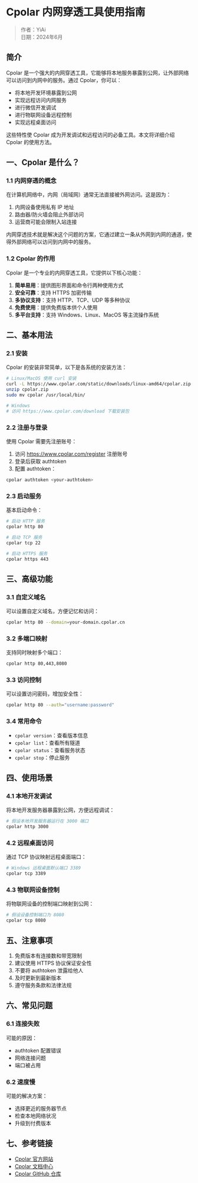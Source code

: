 # Cpolar 内网穿透工具使用指南

> 作者：YiAi  
> 日期：2024年6月

## 简介

Cpolar 是一个强大的内网穿透工具，它能够将本地服务暴露到公网，让外部网络可以访问到内网中的服务。通过 Cpolar，你可以：

- 将本地开发环境暴露到公网
- 实现远程访问内网服务
- 进行微信开发调试
- 进行物联网设备远程控制
- 实现远程桌面访问

这些特性使 Cpolar 成为开发调试和远程访问的必备工具。本文将详细介绍 Cpolar 的使用方法。

## 一、Cpolar 是什么？

### 1.1 内网穿透的概念

在计算机网络中，内网（局域网）通常无法直接被外网访问。这是因为：

1. 内网设备使用私有 IP 地址
2. 路由器/防火墙会阻止外部访问
3. 运营商可能会限制入站连接

内网穿透技术就是解决这个问题的方案，它通过建立一条从外网到内网的通道，使得外部网络可以访问到内网中的服务。

### 1.2 Cpolar 的作用

Cpolar 是一个专业的内网穿透工具，它提供以下核心功能：

1. **简单易用**：提供图形界面和命令行两种使用方式
2. **安全可靠**：支持 HTTPS 加密传输
3. **多协议支持**：支持 HTTP、TCP、UDP 等多种协议
4. **免费使用**：提供免费版本供个人使用
5. **多平台支持**：支持 Windows、Linux、MacOS 等主流操作系统

## 二、基本用法

### 2.1 安装

Cpolar 的安装非常简单，以下是各系统的安装方法：

```bash
# Linux/MacOS 使用 curl 安装
curl -L https://www.cpolar.com/static/downloads/linux-amd64/cpolar.zip -o cpolar.zip
unzip cpolar.zip
sudo mv cpolar /usr/local/bin/

# Windows
# 访问 https://www.cpolar.com/download 下载安装包
```

### 2.2 注册与登录

使用 Cpolar 需要先注册账号：

1. 访问 https://www.cpolar.com/register 注册账号
2. 登录后获取 authtoken
3. 配置 authtoken：

```bash
cpolar authtoken <your-authtoken>
```

### 2.3 启动服务

基本启动命令：

```bash
# 启动 HTTP 服务
cpolar http 80

# 启动 TCP 服务
cpolar tcp 22

# 启动 HTTPS 服务
cpolar https 443
```

## 三、高级功能

### 3.1 自定义域名

可以设置自定义域名，方便记忆和访问：

```bash
cpolar http 80 --domain=your-domain.cpolar.cn
```

### 3.2 多端口映射

支持同时映射多个端口：

```bash
cpolar http 80,443,8080
```

### 3.3 访问控制

可以设置访问密码，增加安全性：

```bash
cpolar http 80 --auth="username:password"
```

### 3.4 常用命令

- `cpolar version`：查看版本信息
- `cpolar list`：查看所有隧道
- `cpolar status`：查看服务状态
- `cpolar stop`：停止服务

## 四、使用场景

### 4.1 本地开发调试

将本地开发服务器暴露到公网，方便远程调试：

```bash
# 假设本地开发服务器运行在 3000 端口
cpolar http 3000
```

### 4.2 远程桌面访问

通过 TCP 协议映射远程桌面端口：

```bash
# Windows 远程桌面默认端口 3389
cpolar tcp 3389
```

### 4.3 物联网设备控制

将物联网设备的控制端口映射到公网：

```bash
# 假设设备控制端口为 8080
cpolar tcp 8080
```

## 五、注意事项

1. 免费版本有连接数和带宽限制
2. 建议使用 HTTPS 协议保证安全性
3. 不要将 authtoken 泄露给他人
4. 及时更新到最新版本
5. 遵守服务条款和法律法规

## 六、常见问题

### 6.1 连接失败

可能的原因：
- authtoken 配置错误
- 网络连接问题
- 端口被占用

### 6.2 速度慢

可能的解决方案：
- 选择更近的服务器节点
- 检查本地网络状况
- 升级到付费版本

## 七、参考链接

- [Cpolar 官方网站](https://www.cpolar.com)
- [Cpolar 文档中心](https://www.cpolar.com/docs)
- [Cpolar GitHub 仓库](https://github.com/cpolar/cpolar)

